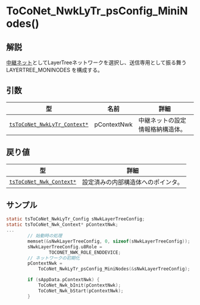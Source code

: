 # ToCoNet_NwkLyTr_psConfig_MiniNodes()

## 解説

[中継ネット](../../../tweliet-net-api-jie-shuo/nettowkunitsuite/netto-1/)としてLayerTreeネットワークを選択し、送信専用として振る舞う LAYERTREE_MONINODES を構成する。

## 引数

| 型                                                            | 名前          | 詳細               |
| ------------------------------------------------------------ | ----------- | ---------------- |
| [`tsToCoNet_NwkLyTr_Context*`](tstoconet_nwklytr_context.md) | pContextNwk | 中継ネットの設定情報格納構造体。 |

## 戻り値

| 型                                                                 | 詳細                |
| ----------------------------------------------------------------- | ----------------- |
| [`tsToCoNet_Nwk_Context*`](../structure/tstoconet_nwk_context.md) | 設定済みの内部構造体へのポインタ。 |

## サンプル

```c
static tsToCoNet_NwkLyTr_Config sNwkLayerTreeConfig;
static tsToCoNet_Nwk_Context* pContextNwk;
...
		// 始動時の処理
		memset(&sNwkLayerTreeConfig, 0, sizeof(sNwkLayerTreeConfig));
		sNwkLayerTreeConfig.u8Role = 
				TOCONET_NWK_ROLE_ENDDEVICE;
		// ネットワークの初期化
		pContextNwk = 
			ToCoNet_NwkLyTr_psConfig_MiniNodes(&sNwkLayerTreeConfig);

		if (sAppData.pContextNwk) {
			ToCoNet_Nwk_bInit(pContextNwk);
			ToCoNet_Nwk_bStart(pContextNwk);
		}

```

